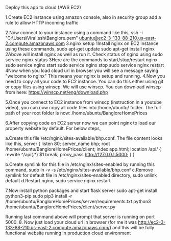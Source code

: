 Deploy this app to cloud (AWS EC2)

1.Create EC2 instance using amazon console, also in security group add a rule to allow HTTP incoming traffic

2.Now connect to your instance using a command like this,
	ssh -i "C:\Users\Viral\.ssh\Banglore.pem" ubuntu@ec2-3-133-88-210.us-east-2.compute.amazonaws.com
3.nginx setup
	1Install nginx on EC2 instance using these commands,
		sudo apt-get update
		sudo apt-get install nginx
	2Above will install nginx as well as run it. Check status of nginx using
		sudo service nginx status
	3Here are the commands to start/stop/restart nginx
		sudo service nginx start
		sudo service nginx stop
		sudo service nginx restart
	4Now when you load cloud url in browser you will see a message saying "welcome to nginx" This means your nginx is setup and running.
4.Now you need to copy all your code to EC2 instance. You can do this either using git or copy files using winscp. We will use winscp. You can download winscp from here: https://winscp.net/eng/download.php

5.Once you connect to EC2 instance from winscp (instruction in a youtube video), you can now copy all code files into /home/ubuntu/ folder. The full path of your root folder is now: /home/ubuntu/BangloreHomePrices

6.After copying code on EC2 server now we can point nginx to load our property website by default. For below steps,

a.Create this file /etc/nginx/sites-available/bhp.conf. The file content looks like this,
		server {
    		listen 80;
       			server_name bhp;
        		root /home/ubuntu/BangloreHomePrices/client;
        		index app.html;
        		location /api/ {
             			rewrite ^/api(.*) $1 break;
             			proxy_pass http://127.0.0.1:5000;
        		}
		}
		
b.Create symlink for this file in /etc/nginx/sites-enabled by running this command,
		sudo ln -v -s /etc/nginx/sites-available/bhp.conf
c.Remove symlink for default file in /etc/nginx/sites-enabled directory,
		sudo unlink default
d.Restart nginx,
		sudo service nginx restart

7.Now install python packages and start flask server
	sudo apt-get install python3-pip
	sudo pip3 install -r /home/ubuntu/BangloreHomePrices/server/requirements.txt
	python3 /home/ubuntu/BangloreHomePrices/client/server.py

Running last command above will prompt that server is running on port 5000. 8. Now just load your cloud url in browser (for me it was http://ec2-3-133-88-210.us-east-2.compute.amazonaws.com/) and this will be fully functional website running in production cloud environment
